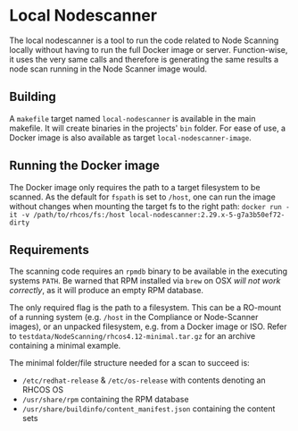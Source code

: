 # Local Nodescanner
The local nodescanner is a tool to run the code related to Node Scanning locally without having to run the full Docker image or server.
Function-wise, it uses the very same calls and therefore is generating the same results a node scan running in the Node Scanner image would.

## Building
A `makefile` target named `local-nodescanner` is available in the main makefile.
It will create binaries in the projects' `bin` folder.
For ease of use, a Docker image is also available as target `local-nodescanner-image`.

## Running the Docker image
The Docker image only requires the path to a target filesystem to be scanned.
As the default for `fspath` is set to `/host`, one can run the image without changes when mounting the target fs to the right path:
`docker run -it -v /path/to/rhcos/fs:/host local-nodescanner:2.29.x-5-g7a3b50ef72-dirty`



## Requirements
The scanning code requires an `rpmdb` binary to be available in the executing systems `PATH`.
Be warned that RPM installed via `brew` on OSX *will not work correctly*, as it will produce an empty RPM database.

The only required flag is the path to a filesystem. 
This can be a RO-mount of a running system (e.g. `/host` in the Compliance or Node-Scanner images),
or an unpacked filesystem, e.g. from a Docker image or ISO.
Refer to `testdata/NodeScanning/rhcos4.12-minimal.tar.gz` for an archive containing a minimal example.

The minimal folder/file structure needed for a scan to succeed is:
- `/etc/redhat-release` & `/etc/os-release` with contents denoting an RHCOS OS
- `/usr/share/rpm` containing the RPM database
- `/usr/share/buildinfo/content_manifest.json` containing the content sets